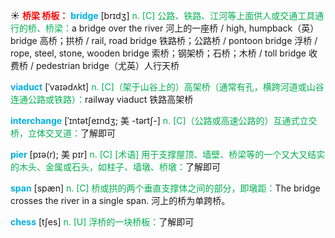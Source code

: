 ☀ <font color="red">**桥梁 桥板：**</font>
<font color="sky blue">**bridge**</font> [brɪdӡ] 
<font color="#00b050">n. [C] 公路、铁路、江河等上面供人或交通工具通行的桥、桥梁：</font>a bridge over the river 河上的一座桥 / high, humpback（英）bridge 高桥；拱桥 / rail, road bridge 铁路桥；公路桥 / pontoon bridge 浮桥 / rope, steel, stone, wooden bridge 索桥；钢架桥；石桥；木桥 / toll bridge 收费桥 / pedestrian bridge（尤英）人行天桥
           
<font color="sky blue">**viaduct**</font> [ˈvaɪədʌkt]
<font color="#00b050">n. [C]（架于山谷上的）高架桥（通常有孔，横跨河道或山谷连通公路或铁路）：</font>railway viaduct 铁路高架桥           
           
<font color="sky blue">**interchange**</font> [ˈɪntətʃeɪndʒ; 美 -tərtʃ-]
<font color="#00b050">n. [C]（公路或高速公路的）互通式立交桥，立体交叉道：</font>了解即可

<font color="sky blue">**pier**</font> [pɪə(r); 美 pɪr]
<font color="#00b050">n. [C] [术语] 用于支撑屋顶、墙壁、桥梁等的一个又大又结实的木头、金属或石头，如柱子、墙墩、桥墩：</font>了解即可
           
<font color="sky blue">**span**</font> [spæn]
<font color="#00b050">n. [C] 桥或拱的两个垂直支撑体之间的部分，即墩距：</font>The bridge crosses the river in a single span. 河上的桥为单跨桥。

<font color="sky blue">**chess**</font> [tʃes] 
<font color="#00b050">n. [U] 浮桥的一块桥板：</font>了解即可


